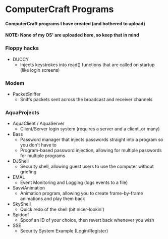 # ComputerCraft Programs
#### ComputerCraft programs I have created (and bothered to upload)
#### NOTE: None of my OS' are uploaded here, so keep that in mind

### Floppy hacks
- DUCCY
  - Injects keystrokes into read() functions that are called on startup (like login screens)

### Modem
- PacketSniffer
  - Sniffs packets sent across the broadcast and receiver channels

### AquaProjects
- AquaClient / AquaServer
  - Client/Server login system (requires a server and a client..or many)
- Bass
  - Password manager that injects passwords straight into a program so you don't have to
  - Program-based password injection, allowing for multiple passwords for multiple programs
- DJShell
  - Security shell, allowing guest users to use the computer without griefing
- EMAL
  - Event Monitoring and Logging (logs events to a file)
- SavviAnimation
  - Animation program, allowing you to create frame-by-frame animations and play them back
- SkyShell
  - Quick redo of the shell (bit nicer-lookin')
- Spidoof
  - Spoof an ID of your choice, then revert back whenever you wish
- SSE
  - Security System Example (Login/Register)
